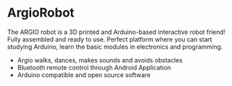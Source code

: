 # ArgioRobot

The ARGIO robot is a 3D printed and Arduino-based interactive robot friend! Fully assembled and ready to use. Perfect platform where you can start studying Arduino, learn the basic modules in electronics and programming.

- Argio walks, dances, makes sounds and avoids obstacles
- Bluetooth remote control through Android Application
- Arduino compatible and open source software
